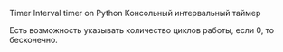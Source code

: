 Timer
Interval timer on Python
Консольный интервальный таймер

Есть возможность указывать количество циклов работы, если 0, то бесконечно.
